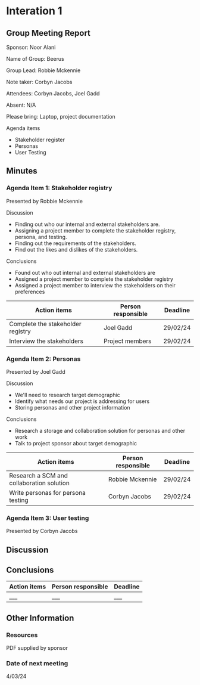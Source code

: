 # Interation 1

## Group Meeting Report

Sponsor: Noor Alani

Name of Group: Beerus

Group Lead: Robbie Mckennie

Note taker: Corbyn Jacobs

Attendees: Corbyn Jacobs, Joel Gadd

Absent: N/A

Please bring: Laptop, project documentation

Agenda items
 - Stakeholder register
 - Personas
 - User Testing

## Minutes

### Agenda Item 1: Stakeholder registry

Presented by Robbie Mckennie

Discussion
 - Finding out who our internal and external stakeholders are.
 - Assigning a project member to complete the stakeholder registry, persona, and testing.
 - Finding out the requirements of the stakeholders.
 - Find out the likes and dislikes of the stakeholders.

Conclusions
 - Found out who out internal and external stakeholders are
 - Assigned a project member to complete the stakeholder registry
 - Assigned a project member to interview the stakeholders on their preferences

|Action items|Person responsible|Deadline|
|-|-|-|
|Complete the stakeholder registry|Joel Gadd|29/02/24|
|Interview the stakeholders|Project members|29/02/24|

### Agenda Item 2: Personas

Presented by Joel Gadd

Discussion
 - We'll need to research target demographic
 - Identify what needs our project is addressing for users
 - Storing personas and other project information

Conclusions
 - Research a storage and collaboration solution for personas and other work
 - Talk to project sponsor about target demographic

|Action items|Person responsible|Deadline|
|-|-|-|
|Research a SCM and collaboration solution|Robbie Mckennie|29/02/24|
|Write personas for persona testing|Corbyn Jacobs|29/02/24|

### Agenda Item 3: User testing

Presented by Corbyn Jacobs

Discussion
 - 

Conclusions
 - 

|Action items|Person responsible|Deadline|
|-|-|-|
|___|___|___|

## Other Information

### Resources

PDF supplied by sponsor

### Date of next meeting

4/03/24
